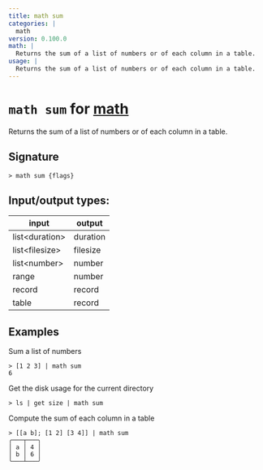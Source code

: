 ```yaml
---
title: math sum
categories: |
  math
version: 0.100.0
math: |
  Returns the sum of a list of numbers or of each column in a table.
usage: |
  Returns the sum of a list of numbers or of each column in a table.
---
```

<!-- This file is automatically generated. Please edit the command in https://github.com/nushell/nushell instead. -->

# `math sum` for [math](/commands/categories/math.md)

<div class='command-title'>Returns the sum of a list of numbers or of each column in a table.</div>

## Signature

```> math sum {flags} ```


## Input/output types:

| input          | output   |
| -------------- | -------- |
| list\<duration\> | duration |
| list\<filesize\> | filesize |
| list\<number\>   | number   |
| range          | number   |
| record         | record   |
| table          | record   |
## Examples

Sum a list of numbers
```nu
> [1 2 3] | math sum
6
```

Get the disk usage for the current directory
```nu
> ls | get size | math sum

```

Compute the sum of each column in a table
```nu
> [[a b]; [1 2] [3 4]] | math sum
╭───┬───╮
│ a │ 4 │
│ b │ 6 │
╰───┴───╯
```
